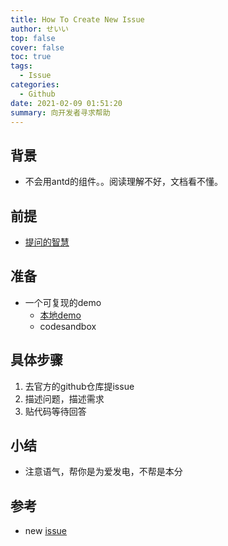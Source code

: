 ```yaml
---
title: How To Create New Issue
author: せいい
top: false
cover: false
toc: true
tags:
  - Issue
categories:
  - Github
date: 2021-02-09 01:51:20
summary: 向开发者寻求帮助
---
```


## 背景
* 不会用antd的组件。。阅读理解不好，文档看不懂。

## 前提
* [提问的智慧](https://github.com/ryanhanwu/How-To-Ask-Questions-The-Smart-Way/blob/main/README-zh_CN.md)

## 准备
* 一个可复现的demo
  * [本地demo](https://github.com/ccloveak/Components_Demo/tree/main/protable_from_issue)
  * codesandbox

## 具体步骤
1. 去官方的github仓库提issue
2. 描述问题，描述需求
3. 贴代码等待回答

## 小结
* 注意语气，帮你是为爱发电，不帮是本分

## 参考
* new [issue](https://github.com/ant-design/pro-components/issues/1887)
